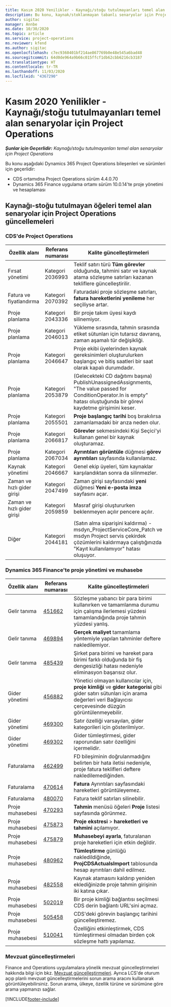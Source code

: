 ```yaml
---
title: Kasım 2020 Yenilikler - Kaynağı/stoğu tutulmayanları temel alan senaryolar için Project Operations
description: Bu konu, kaynak/stoklanmayan tabanlı senaryolar için Project Operations'ın Kasım 2020'de bulunan kaliteli güncelleştirmelerle ilgili bilgi sağlar.
author: sigitac
manager: Annbe
ms.date: 10/30/2020
ms.topic: article
ms.service: project-operations
ms.reviewer: kfend
ms.author: sigitac
ms.openlocfilehash: c7ec9360401bf214ae867769b0e48e545a6bad48
ms.sourcegitcommit: 64d0de964a9b66c015ffcf1db62cbb6216cb3187
ms.translationtype: HT
ms.contentlocale: tr-TR
ms.lasthandoff: 11/03/2020
ms.locfileid: "4367290"
---
```

# <a name="whats-new-november-2020---project-operations-for-resourcenon-stocked-based-scenarios"></a>Kasım 2020 Yenilikler - Kaynağı/stoğu tutulmayanları temel alan senaryolar için Project Operations

_**Şunlar için Geçerlidir:** Kaynağı/stoğu tutulmayanları temel alan senaryolar için Project Operations_

Bu konu aşağıdaki Dynamics 365 Project Operations bileşenleri ve sürümleri için geçerlidir:

- CDS ortamıdna Project Operations sürüm 4.4.0.70
- Dynamics 365 Finance uygulama ortamı sürüm 10.0.14'te proje yönetimi ve hesaplaması

## <a name="updates-to-project-operations-for-resource-non-stocked-based-scenarios"></a>Kaynağı-stoğu tutulmayan öğeleri temel alan senaryolar için Project Operations güncellemeleri

### <a name="project-operations-on-cds"></a>CDS'de Project Operations

| Özellik alanı                 | Referans numarası | Kalite güncelleştirmeleri                                                                                                                                                                    |
|------------------------------|------------------|-----------------------------------------------------------------------------------------------------------------------------------------------------------------------------------|
|   Fırsat yönetimi       | Kategori 2036993          | Teklif satırı türü **Tüm görevler** olduğunda, tahmini satır ve kaynak atama sözleşme satırları kazanan tekliflere güncelleştirilir.                                                 |
| Fatura ve fiyatlandırma          | Kategori 2070392          | Faturadaki proje sözleşme satırları, **fatura hareketlerini yenileme** her seçiliyse artar.                                                                         |
| Proje planlama             | Kategori 2043336          | Bir proje takım üyesi kaydı silinemiyor.                                                                                                                                  |
| Proje planlama             | Kategori 2046013          | Yükleme sırasında, tahmin sırasında etiket sütunları için tutarsız davranış, zaman aşamalı tür değişikliği.                                                                                   |
| Proje planlama             | Kategori 2046647          | Proje ekibi üyelerinden kaynak gereksinimleri oluşturulurken başlangıç ve bitiş saatleri bir saat olarak kapalı durumdadır.                                                                      |
| Proje planlama             | Kategori 2053879          | (Gelecekteki CD dağıtımı başına) PublishUnassignedAssignments, "The   value passed for ConditionOperator.In is   empty" hatası oluştuğunda bir görevi kaydetme girişimini keser.                       |
| Proje planlama             | Kategori 2055501          | **Proje başlangıç tarihi** boş bırakılırsa zamanlamadaki bir arıza neden olur.                                                                                                      |
| Proje planlama             | Kategori 2066817          | **Görevler** sekmesindeki Kişi Seçici'yi kullanan genel bir kaynak oluşturamaz.                                                                                                   |
| Proje planlama             | Kategori 2067034          | **Ayrıntıları görüntüle** düğmesi **görev ayrıntıları** sayfasında kullanılamaz.                                                                                                       |
| Kaynak yönetimi          | Kategori 2046667          | Genel ekip üyeleri, tüm kaynaklar karşılandıktan sonra da silinmezler.                                                                                                    |
| Zaman ve hızlı gider girişi | Kategori 2047499          | Zaman girişi sayfasındaki **yeni** düğmesi **Yeni e-posta imza** sayfasını açar.                                                                                               |
| Zaman ve hızlı gider girişi | Kategori 2059859          | Masraf girişi oluştururken beklenmeyen açılır pencere açılır.                                                                                                                         |
| Diğer                        | Kategori 2044181          | (Satın alma siparişini kaldırma) - msdyn_ProjectServiceCore_Patch ve msdyn Project servis çekirdek çözümlerini kaldırmaya çalıştığınızda "Kayıt kullanılamıyor" hatası oluşuyor.  |

### <a name="project-management-and-accounting-in-dynamics-365-finance"></a>Dynamics 365 Finance'te proje yönetimi ve muhasebe

| Özellik alanı        | Referans numarası | Kalite güncelleştirmeleri                                                                                                                                                            |
|---------------------|------------------|---------------------------------------------------------------------------------------------------------------------------------------------------------------------------|
| Gelir tanıma | [451662](https://fix.lcs.dynamics.com/Issue/Details/?bugId=451662)           | Sözleşme yabancı bir para birimi kullanırken ve tamamlanma durumu için çalışma ilerlemesi yüzdesi tamamlandığında proje tahmin yüzdesi yanlış.                     |
| Gelir tanıma | [469894](https://fix.lcs.dynamics.com/Issue/Details/?bugId=469894)           | **Gerçek maliyet** tamamlama yöntemiyle yapılan tahminler deftere nakledilemiyor.                                                                                                    |
| Gelir tanıma | [485439](https://fix.lcs.dynamics.com/Issue/Details/?bugId=485439)           | Şirket para birimi ve hareket para birimi farklı olduğunda bir fiş dengesizliği hatası nedeniyle eliminasyon başarısız olur.                                              |
| Gider yönetimi  | [456882](https://fix.lcs.dynamics.com/Issue/Details/?bugId=456822)           | Yönetici olmayan kullanıcılar için, **proje kimliği** ve **gider kategorisi** gibi gider satırı sütunları için arama değerleri veri Bağlayıcısı çerçevesinde düzgün görüntülenmeyebilir. |
| Gider yönetimi  | [469300](https://fix.lcs.dynamics.com/Issue/Details/?bugId=469300)           | Satır özelliği varsayılan, gider kategorileri için gösterilmiyor.                                                                                                         |
| Gider yönetimi  | [469302](https://fix.lcs.dynamics.com/Issue/Details/?bugId=469302)           | Gider tümleştirmesi, gider raporundan satır özelliğini içermelidir.                                                                                             |
| Faturalama           | [462499](https://fix.lcs.dynamics.com/Issue/Details/?bugId=462499)           | FD bileşiminin doğrulanmadığını belirten bir hata iletisi nedeniyle, proje fatura teklifleri deftere nakledilemediğinden.                                                    |
| Faturalama           | [470614](https://fix.lcs.dynamics.com/Issue/Details/?bugId=470614)           | **Fatura** Ayrıntıları sayfasındaki hareketleri görüntüleyemez.                                                                                                              |
| Faturalama           | [480070](https://fix.lcs.dynamics.com/Issue/Details/?bugId=480070)           | Fatura teklif satırları silinebilir.                                                                                                                                  |
| Proje muhasebesi  | [470293](https://fix.lcs.dynamics.com/Issue/Details/?bugId=470293)           | **Tahmin** menüsü öğeleri **Proje** listesi sayfasında görünmez.                                                                                                   |
| Proje muhasebesi  | [475873](https://fix.lcs.dynamics.com/Issue/Details/?bugId=475873)           | **Proje ekstresi**   > **hareketleri ve tahmini** açılamıyor.                                                                                                       |
| Proje muhasebesi  | [475879](https://fix.lcs.dynamics.com/Issue/Details/?bugId=475879)           | **Muhasebeyi ayarla**, faturalanan proje hareketleri için etkin değildir.                                                                                                  |
| Proje muhasebesi  | [480962](https://fix.lcs.dynamics.com/Issue/Details/?bugId=480962)           | **Tümleştirme** günlüğü nakledildiğinde, **ProjCDSActualsImport** tablosunda hesap ayrıntıları dahil edilmez.                                                  |
| Proje muhasebesi  | [482558](https://fix.lcs.dynamics.com/Issue/Details/?bugId=482558)           | Kaynak atamasını kaldırıp yeniden eklediğinizde proje tahmin girişinin iki katına çıkar.                                                                            |
| Proje muhasebesi  | [502019](https://fix.lcs.dynamics.com/Issue/Details/?bugId=502019)           | Bir proje kimliği bağlantısı seçilmesi CDS derin bağlantı URL'sini açmaz.                                                                                                         |
| Proje muhasebesi  | [505458](https://fix.lcs.dynamics.com/Issue/Details/?bugId=505458)           | CDS'deki görevin başlangıç tarihini güncelleştiremez.                                                                                                                           |
| Proje muhasebesi  | [510041](https://fix.lcs.dynamics.com/Issue/Details/?bugId=510041)           | Özelliğini etkinleştirmek, CDS tümleştirmesi olmadan birden çok sözleşme hattı yapılamaz.                                                                                   |

### <a name="regulatory-updates"></a>Mevzuat güncelleştirmeleri
Finance and Operations uygulamalara yönelik mevzuat güncelleştirmeleri hakkında bilgi için bkz. [Mevzuat güncelleştirmeleri](https://docs.microsoft.com/dynamics365/finance/localizations/regulatory-updates). Ayrıca LCS'de oturum açıp planlı mevzuat güncelleştirmelerini sorun arama aracını kullanarak görüntüleyebilirsiniz. Sorun arama, ülkeye, özellik türüne ve sürümüne göre arama yapmanızı sağlar.


[!INCLUDE[footer-include](../includes/footer-banner.md)]